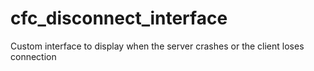 # cfc_disconnect_interface
Custom interface to display when the server crashes or the client loses connection
